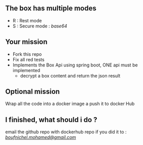 ## The box has multiple modes

- R : Rest mode
- S : Secure mode : *base64*

## Your mission
- Fork this repo 
- Fix all red tests
- Implements the Box Api using spring boot, ONE api must be implemented
  - decrypt a box content and return the json result
    
## Optional mission
Wrap all the code into a docker image a push it to docker Hub

## I finished, what should i do ?
email the github repo with dockerhub repo if you did it to : *boufnichel.mohamed@gmail.com* 
